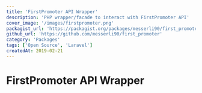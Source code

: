 ```yaml
---
title: 'FirstPromoter API Wrapper'
description: 'PHP wrapper/facade to interact with FirstPromoter API'
cover_image: '/images/firstpromoter.png'
packagist_url: 'https://packagist.org/packages/messerli90/first_promoter'
github_url: 'https://github.com/messerli90/first_promoter'
category: 'Packages'
tags: ['Open Source', 'Laravel']
createdAt: 2019-02-21
---
```


# FirstPromoter API Wrapper